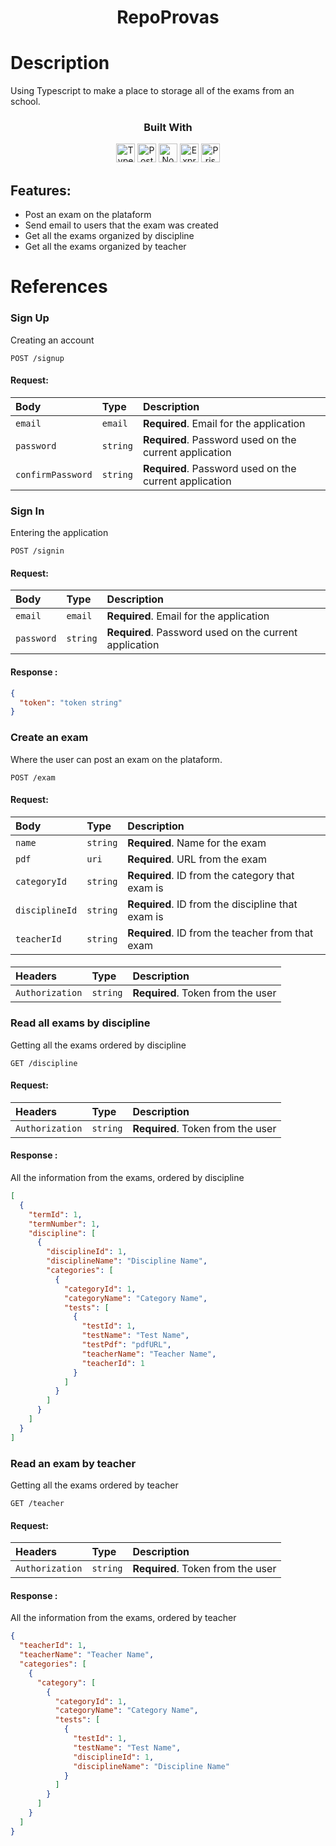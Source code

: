 <div align="center">
<h1>RepoProvas</h1>
</div>

# Description

Using Typescript to make a place to storage all of the exams from an school.

<div align="center">

  <h3>Built With</h3>
  <img src="https://img.shields.io/badge/TypeScript-007ACC?style=for-the-badge&logo=typescript&logoColor=white" height="30px" alt="Typescript"/>
  <img src="https://img.shields.io/badge/PostgreSQL-316192?style=for-the-badge&logo=postgresql&logoColor=white" height="30px" alt="PostgreSQL"/>
  <img src="https://img.shields.io/badge/Node.js-43853D?style=for-the-badge&logo=node.js&logoColor=white" height="30px" alt="Node.js"/>  
  <img src="https://img.shields.io/badge/Express.js-404D59?style=for-the-badge&logo=express.js&logoColor=white" height="30px" alt="Express.js"/>  
  <img src="https://img.shields.io/badge/Prisma-3982CE?style=for-the-badge&logo=Prisma&logoColor=white" height="30px" alt="Prisma"/>
  
</div>

## Features:

- Post an exam on the plataform
- Send email to users that the exam was created
- Get all the exams organized by discipline
- Get all the exams organized by teacher

# References

### Sign Up

Creating an account

```http
POST /signup
```

#### Request:

| Body              | Type     | Description                                            |
| :---------------- | :------- | :----------------------------------------------------- |
| `email`           | `email`  | **Required**. Email for the application                |
| `password`        | `string` | **Required**. Password used on the current application |
| `confirmPassword` | `string` | **Required**. Password used on the current application |

####

### Sign In

Entering the application

```http
POST /signin
```

#### Request:

| Body       | Type     | Description                                            |
| :--------- | :------- | :----------------------------------------------------- |
| `email`    | `email`  | **Required**. Email for the application                |
| `password` | `string` | **Required**. Password used on the current application |

####

#### Response :

```json
{
  "token": "token string"
}
```

####

### Create an exam

Where the user can post an exam on the plataform.

```http
POST /exam
```

#### Request:

| Body           | Type     | Description                                       |
| :------------- | :------- | :------------------------------------------------ |
| `name`         | `string` | **Required**. Name for the exam                   |
| `pdf`          | `uri`    | **Required**. URL from the exam                   |
| `categoryId`   | `string` | **Required**. ID from the category that exam is   |
| `disciplineId` | `string` | **Required**. ID from the discipline that exam is |
| `teacherId`    | `string` | **Required**. ID from the teacher from that exam  |

####

| Headers         | Type     | Description                       |
| :-------------- | :------- | :-------------------------------- |
| `Authorization` | `string` | **Required**. Token from the user |

####

### Read all exams by discipline

Getting all the exams ordered by discipline

```http
GET /discipline
```

#### Request:

| Headers         | Type     | Description                       |
| :-------------- | :------- | :-------------------------------- |
| `Authorization` | `string` | **Required**. Token from the user |

#### Response :

All the information from the exams, ordered by discipline

```json
[
  {
    "termId": 1,
    "termNumber": 1,
    "discipline": [
      {
        "disciplineId": 1,
        "disciplineName": "Discipline Name",
        "categories": [
          {
            "categoryId": 1,
            "categoryName": "Category Name",
            "tests": [
              {
                "testId": 1,
                "testName": "Test Name",
                "testPdf": "pdfURL",
                "teacherName": "Teacher Name",
                "teacherId": 1
              }
            ]
          }
        ]
      }
    ]
  }
]
```

####

### Read an exam by teacher

Getting all the exams ordered by teacher

```http
GET /teacher
```

#### Request:

| Headers         | Type     | Description                       |
| :-------------- | :------- | :-------------------------------- |
| `Authorization` | `string` | **Required**. Token from the user |

#### Response :

All the information from the exams, ordered by teacher

```json
{
  "teacherId": 1,
  "teacherName": "Teacher Name",
  "categories": [
    {
      "category": [
        {
          "categoryId": 1,
          "categoryName": "Category Name",
          "tests": [
            {
              "testId": 1,
              "testName": "Test Name",
              "disciplineId": 1,
              "disciplineName": "Discipline Name"
            }
          ]
        }
      ]
    }
  ]
}
```
